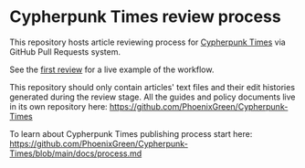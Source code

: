 # Cypherpunk Times review process

This repository hosts article reviewing process for [Cypherpunk Times](https://www.cypherpunktimes.com/) via GitHub Pull Requests system.

See the [first review](https://github.com/PhoenixGreen/Cypherpunktimes-articles/pull/1) for a live example of the workflow.

This repository should only contain articles' text files and their edit histories generated during the review stage. All the guides and policy documents live in its own repository here: https://github.com/PhoenixGreen/Cypherpunk-Times

To learn about Cypherpunk Times publishing process start here: https://github.com/PhoenixGreen/Cypherpunk-Times/blob/main/docs/process.md
